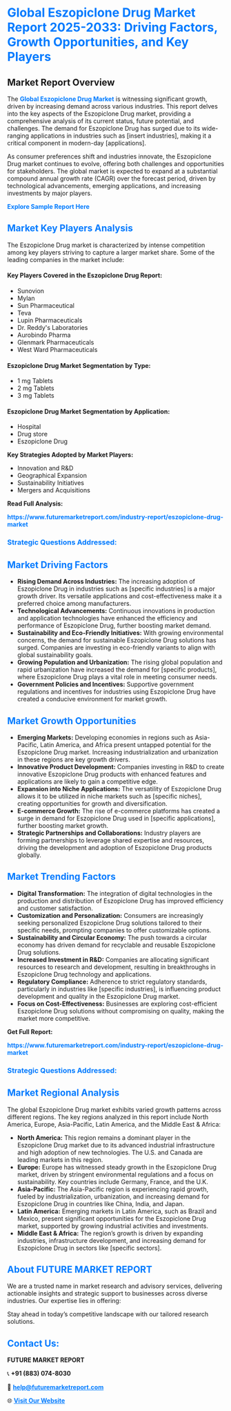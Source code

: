<h1 style="color: #007BFF;">Global Eszopiclone Drug Market Report 2025-2033: Driving Factors, Growth Opportunities, and Key Players</h1>

<section id="overview">
<h2>Market Report Overview</h2>
<p>The <a href="https://www.futuremarketreport.com/industry-report/eszopiclone-drug-market" style="color: #007BFF; text-decoration: none;"><strong>Global Eszopiclone Drug Market</strong></a> is witnessing significant growth, driven by increasing demand across various industries. This report delves into the key aspects of the Eszopiclone Drug market, providing a comprehensive analysis of its current status, future potential, and challenges. The demand for Eszopiclone Drug has surged due to its wide-ranging applications in industries such as [insert industries], making it a critical component in modern-day [applications].</p>
<p>As consumer preferences shift and industries innovate, the Eszopiclone Drug market continues to evolve, offering both challenges and opportunities for stakeholders. The global market is expected to expand at a substantial compound annual growth rate (CAGR) over the forecast period, driven by technological advancements, emerging applications, and increasing investments by major players.</p>
</section>

<section id="overview">
<p><a href="https://www.futuremarketreport.com/request-sample/reportId=125462" style="color: #007BFF; text-decoration: none;"><strong>Explore Sample Report Here</strong></a></p>
</section>

<section id="key-players">
<h2 style="color: #007BFF;">Market Key Players Analysis</h2>
<p>The Eszopiclone Drug market is characterized by intense competition among key players striving to capture a larger market share. Some of the leading companies in the market include:</p>
<h4>Key Players Covered in the Eszopiclone Drug Report:</h4>
<ul><li>Sunovion</li><li>Mylan</li><li>Sun Pharmaceutical</li><li>Teva</li><li>Lupin Pharmaceuticals</li><li>Dr. Reddy&#039;s Laboratories</li><li>Aurobindo Pharma</li><li>Glenmark Pharmaceuticals</li><li>West Ward Pharmaceuticals</li></ul>
<h4>Eszopiclone Drug Market Segmentation by Type:</h4>
<ul><li>1 mg Tablets</li><li>2 mg Tablets</li><li>3 mg Tablets</li></ul>

<h4>Eszopiclone Drug Market Segmentation by Application:</h4>
<ul><li>Hospital</li><li>Drug store</li><li>Eszopiclone Drug</li></ul>
<p><strong>Key Strategies Adopted by Market Players:</strong></p>
<ul>
<li>Innovation and R&D</li>
<li>Geographical Expansion</li>
<li>Sustainability Initiatives</li>
<li>Mergers and Acquisitions</li>
</ul>
</section>

<section>
<p><strong>Read Full Analysis: </strong></p><a href="https://www.futuremarketreport.com/industry-report/eszopiclone-drug-market" style="color: #007BFF; text-decoration: none;"><strong>https://www.futuremarketreport.com/industry-report/eszopiclone-drug-market</strong></a>
<h3 style="color: #007BFF;">Strategic Questions Addressed:</h3>
</section>

<section id="driving-factors">
<h2 style="color: #007BFF;">Market Driving Factors</h2>
<ul>
<li><strong>Rising Demand Across Industries:</strong> The increasing adoption of Eszopiclone Drug in industries such as [specific industries] is a major growth driver. Its versatile applications and cost-effectiveness make it a preferred choice among manufacturers.</li>
<li><strong>Technological Advancements:</strong> Continuous innovations in production and application technologies have enhanced the efficiency and performance of Eszopiclone Drug, further boosting market demand.</li>
<li><strong>Sustainability and Eco-Friendly Initiatives:</strong> With growing environmental concerns, the demand for sustainable Eszopiclone Drug solutions has surged. Companies are investing in eco-friendly variants to align with global sustainability goals.</li>
<li><strong>Growing Population and Urbanization:</strong> The rising global population and rapid urbanization have increased the demand for [specific products], where Eszopiclone Drug plays a vital role in meeting consumer needs.</li>
<li><strong>Government Policies and Incentives:</strong> Supportive government regulations and incentives for industries using Eszopiclone Drug have created a conducive environment for market growth.</li>
</ul>
</section>

<section id="growth-opportunities">
<h2 style="color: #007BFF;">Market Growth Opportunities</h2>
<ul>
<li><strong>Emerging Markets:</strong> Developing economies in regions such as Asia-Pacific, Latin America, and Africa present untapped potential for the Eszopiclone Drug market. Increasing industrialization and urbanization in these regions are key growth drivers.</li>
<li><strong>Innovative Product Development:</strong> Companies investing in R&D to create innovative Eszopiclone Drug products with enhanced features and applications are likely to gain a competitive edge.</li>
<li><strong>Expansion into Niche Applications:</strong> The versatility of Eszopiclone Drug allows it to be utilized in niche markets such as [specific niches], creating opportunities for growth and diversification.</li>
<li><strong>E-commerce Growth:</strong> The rise of e-commerce platforms has created a surge in demand for Eszopiclone Drug used in [specific applications], further boosting market growth.</li>
<li><strong>Strategic Partnerships and Collaborations:</strong> Industry players are forming partnerships to leverage shared expertise and resources, driving the development and adoption of Eszopiclone Drug products globally.</li>
</ul>
</section>

<section id="trending-factors">
<h2 style="color: #007BFF;">Market Trending Factors</h2>
<ul>
<li><strong>Digital Transformation:</strong> The integration of digital technologies in the production and distribution of Eszopiclone Drug has improved efficiency and customer satisfaction.</li>
<li><strong>Customization and Personalization:</strong> Consumers are increasingly seeking personalized Eszopiclone Drug solutions tailored to their specific needs, prompting companies to offer customizable options.</li>
<li><strong>Sustainability and Circular Economy:</strong> The push towards a circular economy has driven demand for recyclable and reusable Eszopiclone Drug solutions.</li>
<li><strong>Increased Investment in R&D:</strong> Companies are allocating significant resources to research and development, resulting in breakthroughs in Eszopiclone Drug technology and applications.</li>
<li><strong>Regulatory Compliance:</strong> Adherence to strict regulatory standards, particularly in industries like [specific industries], is influencing product development and quality in the Eszopiclone Drug market.</li>
<li><strong>Focus on Cost-Effectiveness:</strong> Businesses are exploring cost-efficient Eszopiclone Drug solutions without compromising on quality, making the market more competitive.</li>
</ul>
</section>

<section>
<p><strong>Get Full Report: </strong></p><a href="https://www.futuremarketreport.com/industry-report/eszopiclone-drug-market" style="color: #007BFF; text-decoration: none;"><strong>https://www.futuremarketreport.com/industry-report/eszopiclone-drug-market</strong></a>
<h3 style="color: #007BFF;">Strategic Questions Addressed:</h3>
</section>


<section id="regional-analysis">
<h2 style="color: #007BFF;">Market Regional Analysis</h2>
<p>The global Eszopiclone Drug market exhibits varied growth patterns across different regions. The key regions analyzed in this report include North America, Europe, Asia-Pacific, Latin America, and the Middle East & Africa:</p>
<ul>
<li><strong>North America:</strong> This region remains a dominant player in the Eszopiclone Drug market due to its advanced industrial infrastructure and high adoption of new technologies. The U.S. and Canada are leading markets in this region.</li>
<li><strong>Europe:</strong> Europe has witnessed steady growth in the Eszopiclone Drug market, driven by stringent environmental regulations and a focus on sustainability. Key countries include Germany, France, and the U.K.</li>
<li><strong>Asia-Pacific:</strong> The Asia-Pacific region is experiencing rapid growth, fueled by industrialization, urbanization, and increasing demand for Eszopiclone Drug in countries like China, India, and Japan.</li>
<li><strong>Latin America:</strong> Emerging markets in Latin America, such as Brazil and Mexico, present significant opportunities for the Eszopiclone Drug market, supported by growing industrial activities and investments.</li>
<li><strong>Middle East & Africa:</strong> The region’s growth is driven by expanding industries, infrastructure development, and increasing demand for Eszopiclone Drug in sectors like [specific sectors].</li>
</ul>
</section>

<footer>
<h2 style="color: #007BFF;">About FUTURE MARKET REPORT</h2>
<p>We are a trusted name in market research and advisory services, delivering actionable insights and strategic support to businesses across diverse industries. Our expertise lies in offering:</p>

<p>Stay ahead in today’s competitive landscape with our tailored research solutions.</p>

<h2 style="color: #007BFF;">Contact Us:</h2>
<p><strong>FUTURE MARKET REPORT</strong></p>
<p>📞 <strong>+91 (883) 074-8030</strong></p>
<p>📧 <strong><a href="mailto:help@futuremarketreport.com" style="color: #007BFF;">help@futuremarketreport.com</a></strong></p>
<p>🌐 <strong><a href="https://www.futuremarketreport.com/" style="color: #007BFF;">Visit Our Website</a></strong></p>
</footer>